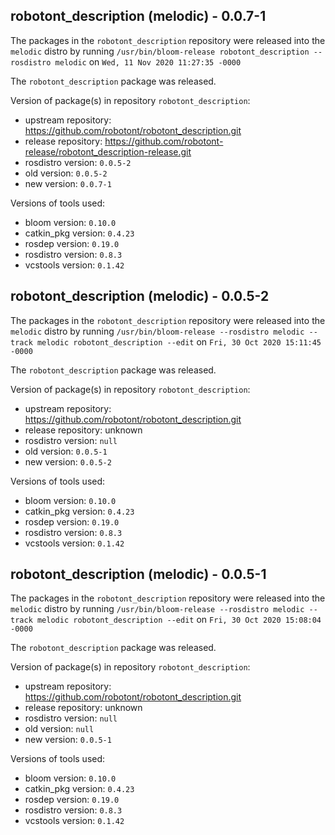 ## robotont_description (melodic) - 0.0.7-1

The packages in the `robotont_description` repository were released into the `melodic` distro by running `/usr/bin/bloom-release robotont_description --rosdistro melodic` on `Wed, 11 Nov 2020 11:27:35 -0000`

The `robotont_description` package was released.

Version of package(s) in repository `robotont_description`:

- upstream repository: https://github.com/robotont/robotont_description.git
- release repository: https://github.com/robotont-release/robotont_description-release.git
- rosdistro version: `0.0.5-2`
- old version: `0.0.5-2`
- new version: `0.0.7-1`

Versions of tools used:

- bloom version: `0.10.0`
- catkin_pkg version: `0.4.23`
- rosdep version: `0.19.0`
- rosdistro version: `0.8.3`
- vcstools version: `0.1.42`


## robotont_description (melodic) - 0.0.5-2

The packages in the `robotont_description` repository were released into the `melodic` distro by running `/usr/bin/bloom-release --rosdistro melodic --track melodic robotont_description --edit` on `Fri, 30 Oct 2020 15:11:45 -0000`

The `robotont_description` package was released.

Version of package(s) in repository `robotont_description`:

- upstream repository: https://github.com/robotont/robotont_description.git
- release repository: unknown
- rosdistro version: `null`
- old version: `0.0.5-1`
- new version: `0.0.5-2`

Versions of tools used:

- bloom version: `0.10.0`
- catkin_pkg version: `0.4.23`
- rosdep version: `0.19.0`
- rosdistro version: `0.8.3`
- vcstools version: `0.1.42`


## robotont_description (melodic) - 0.0.5-1

The packages in the `robotont_description` repository were released into the `melodic` distro by running `/usr/bin/bloom-release --rosdistro melodic --track melodic robotont_description --edit` on `Fri, 30 Oct 2020 15:08:04 -0000`

The `robotont_description` package was released.

Version of package(s) in repository `robotont_description`:

- upstream repository: https://github.com/robotont/robotont_description.git
- release repository: unknown
- rosdistro version: `null`
- old version: `null`
- new version: `0.0.5-1`

Versions of tools used:

- bloom version: `0.10.0`
- catkin_pkg version: `0.4.23`
- rosdep version: `0.19.0`
- rosdistro version: `0.8.3`
- vcstools version: `0.1.42`


